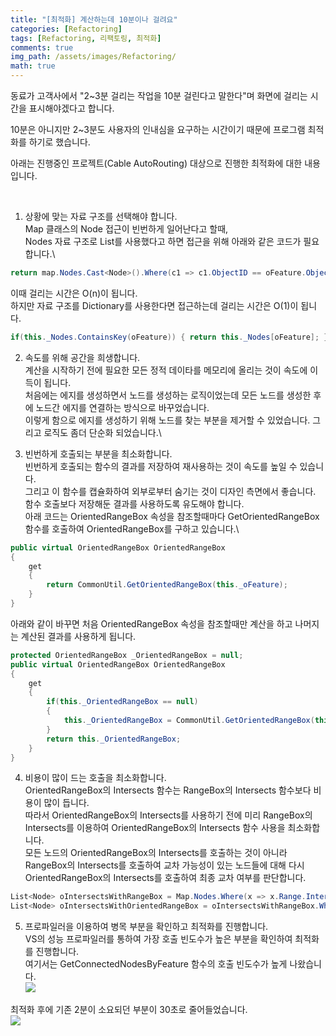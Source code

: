 ```yaml
---
title: "[최적화] 계산하는데 10분이나 걸려요"
categories: [Refactoring]
tags: [Refactoring, 리팩토링, 최적화]
comments: true 
img_path: /assets/images/Refactoring/
math: true
---
```


동료가 고객사에서 "2~3분 걸리는 작업을 10분 걸린다고 말한다"며 화면에 걸리는 시간을 표시해야겠다고 합니다.

10분은 아니지만 2~3분도 사용자의 인내심을 요구하는 시간이기 때문에 프로그램 최적화를 하기로 했습니다.

아래는 진행중인 프로젝트(Cable AutoRouting) 대상으로 진행한 최적화에 대한 내용입니다.

​

1. 상황에 맞는 자료 구조를 선택해야 합니다.\
Map 클래스의 Node 접근이 빈번하게 일어난다고 할때,\
Nodes 자료 구조로 List를 사용했다고 하면 접근을 위해 아래와 같은 코드가 필요합니다.\
```c#
return map.Nodes.Cast<Node>().Where(c1 => c1.ObjectID == oFeature.ObjectID).FirstOrDefault();
```
이때 걸리는 시간은 O(n)이 됩니다.\
하지만 자료 구조를 Dictionary를 사용한다면 접근하는데 걸리는 시간은 O(1)이 됩니다.
```c#
if(this._Nodes.ContainsKey(oFeature)) { return this._Nodes[oFeature]; }
```

2. 속도를 위해 공간을 희생합니다.\
계산을 시작하기 전에 필요한 모든 정적 데이타를 메모리에 올리는 것이 속도에 이득이 됩니다.\
처음에는 에지를 생성하면서 노드를 생성하는 로직이었는데 모든 노드를 생성한 후에 노드간 에지를 연결하는 방식으로 바꾸었습니다.\
이렇게 함으로 에지를 생성하기 위해 노드를 찾는 부분을 제거할 수 있었습니다. 그리고 로직도 좀더 단순화 되었습니다.\

3. 빈번하게 호출되는 부분을 최소화합니다.\
빈번하게 호출되는 함수의 결과를 저장하여 재사용하는 것이 속도를 높일 수 있습니다.\
그리고 이 함수를 캡슐화하여 외부로부터 숨기는 것이 디자인 측면에서 좋습니다. 함수 호출보다 저장해둔 결과를 사용하도록 유도해야 합니다.\
아래 코드는 OrientedRangeBox 속성을 참조할때마다 GetOrientedRangeBox 함수를 호출하여 OrientedRangeBox를 구하고 있습니다.\
```c#
public virtual OrientedRangeBox OrientedRangeBox
{
    get
    {
        return CommonUtil.GetOrientedRangeBox(this._oFeature);
    }
}
```
아래와 같이 바꾸면 처음 OrientedRangeBox 속성을 참조할때만 계산을 하고 나머지는 계산된 결과를 사용하게 됩니다.
```c#
protected OrientedRangeBox _OrientedRangeBox = null;
public virtual OrientedRangeBox OrientedRangeBox
{
    get
    {
        if(this._OrientedRangeBox == null)
        {
            this._OrientedRangeBox = CommonUtil.GetOrientedRangeBox(this._oFeature);
        }          
        return this._OrientedRangeBox;
    }
}
```

4. 비용이 많이 드는 호출을 최소화합니다. \
OrientedRangeBox의 Intersects 함수는 RangeBox의 Intersects 함수보다 비용이 많이 듭니다.\
따라서 OrientedRangeBox의 Intersects를 사용하기 전에 미리 RangeBox의 Intersects를 이용하여 OrientedRangeBox의 Intersects 함수 사용을 최소화합니다.\
모든 노드의 OrientedRangeBox의 Intersects를 호출하는 것이 아니라 RangeBox의 Intersects를 호출하여 교차 가능성이 있는 노드들에 대해 다시 OrientedRangeBox의 Intersects를 호출하여 최종 교차 여부를 판단합니다.
```c#
List<Node> oIntersectsWithRangeBox = Map.Nodes.Where(x => x.Range.Intersects(oVirtualNode.Range)).ToList();
List<Node> oIntersectsWithOrientedRangeBox = oIntersectsWithRangeBox.Where(x => x.IntersectsWithOrientedRangeBox(oVirtualNode)).ToList();
```

5. 프로파일러을 이용하여 병목 부분을 확인하고 최적화를 진행합니다.\
VS의 성능 프로파일러를 통하여 가장 호출 빈도수가 높은 부분을 확인하여 최적화를 진행합니다.\
여기서는 GetConnectedNodesByFeature 함수의 호출 빈도수가 높게 나왔습니다.\
![](2021-03-13-6.png)
​

최적화 후에 기존 2분이 소요되던 부분이 30초로 줄어들었습니다.\
![](2021-03-13-7.png)